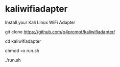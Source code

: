 # kaliwifiadapter
Install your Kali Linux WiFi Adapter

git clone https://github.com/p4prompt/kaliwifiadapter/

cd kaliwifiadapter

chmod =x run.sh

./run.sh
